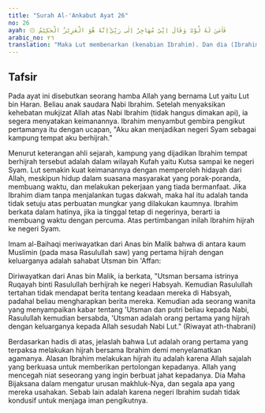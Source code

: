 ```yaml
---
title: "Surah Al-'Ankabut Ayat 26"
no: 26
ayah: ۞ فَاٰمَنَ لَهٗ لُوْطٌۘ وَقَالَ اِنِّيْ مُهَاجِرٌ اِلٰى رَبِّيْ ۗاِنَّهٗ هُوَ الْعَزِيْزُ الْحَكِيْمُ 
arabic_no: ٢٦
translation: "Maka Lut membenarkan (kenabian Ibrahim). Dan dia (Ibrahim) berkata, “Sesungguhnya aku harus berpindah ke (tempat yang diperintahkan) Tuhanku; sungguh, Dialah Yang Mahaperkasa, Mahabijaksana.”"
---
```


## Tafsir

Pada ayat ini disebutkan seorang hamba Allah yang bernama Lut yaitu Lut bin Haran. Beliau anak saudara Nabi Ibrahim. Setelah menyaksikan kehebatan mukjizat Allah atas Nabi Ibrahim (tidak hangus dimakan api), ia segera menyatakan keimanannya. Ibrahim menyambut gembira pengikut pertamanya itu dengan ucapan, "Aku akan menjadikan negeri Syam sebagai kampung tempat aku berhijrah." 

Menurut keterangan ahli sejarah, kampung yang dijadikan Ibrahim tempat berhijrah tersebut adalah dalam wilayah Kufah yaitu Kutsa sampai ke negeri Syam. Lut semakin kuat keimanannya dengan memperoleh hidayah dari Allah, meskipun hidup dalam suasana masyarakat yang porak-poranda, membuang waktu, dan melakukan pekerjaan yang tiada bermanfaat. Jika Ibrahim diam tanpa menjalankan tugas dakwah, maka hal itu adalah tanda tidak setuju atas perbuatan mungkar yang dilakukan kaumnya. Ibrahim berkata dalam hatinya, jika ia tinggal tetap di negerinya, berarti ia membuang waktu dengan percuma. Atas pertimbangan inilah Ibrahim hijrah ke negeri Syam. 

Imam al-Baihaqi meriwayatkan dari Anas bin Malik bahwa di antara kaum Muslimin (pada masa Rasulullah saw) yang pertama hijrah dengan keluarganya adalah sahabat Utsman bin 'Affan: 

Diriwayatkan dari Anas bin Malik, ia berkata, "Utsman bersama istrinya Ruqayah binti Rasulullah berhijrah ke negeri Habsyah. Kemudian Rasulullah tertahan tidak mendapat berita tentang keadaan mereka di Habsyah, padahal beliau mengharapkan berita mereka. Kemudian ada seorang wanita yang menyampaikan kabar tentang 'Utsman dan putri beliau kepada Nabi, Rasulullah kemudian bersabda, 'Utsman adalah orang pertama yang hijrah dengan keluarganya kepada Allah sesudah Nabi Lut." (Riwayat ath-thabrani) 

Berdasarkan hadis di atas, jelaslah bahwa Lut adalah orang pertama yang terpaksa melakukan hijrah bersama Ibrahim demi menyelamatkan agamanya. Alasan Ibrahim melakukan hijrah itu adalah karena Allah sajalah yang berkuasa untuk memberikan pertolongan kepadanya. Allah yang mencegah niat seseorang yang ingin berbuat jahat kepadanya. Dia Maha Bijaksana dalam mengatur urusan makhluk-Nya, dan segala apa yang mereka usahakan. Sebab lain adalah karena negeri Ibrahim sudah tidak kondusif untuk menjaga iman pengikutnya.